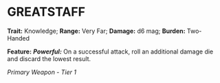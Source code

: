 # GREATSTAFF

**Trait:** Knowledge; **Range:** Very Far; **Damage:** d6 mag; **Burden:** Two-Handed

**Feature:** ***Powerful:*** On a successful attack, roll an additional damage die and discard the lowest result.

*Primary Weapon - Tier 1*